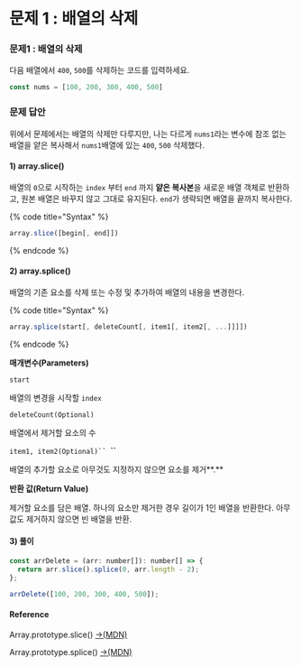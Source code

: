 # 문제 1 : 배열의 삭제

### 문제1 : 배열의 삭제&#x20;

다음 배열에서 `400`, `500`를 삭제하는 코드를 입력하세요.

```javascript
const nums = [100, 200, 300, 400, 500]
```

### 문제 답안

위에서 문제에서는 배열의 삭제만 다루지만, 나는 다르게  `nums1`라는 변수에 참조 없는 배열을 얕은 복사해서 `nums1`배열에 있는 `400`, `500` 삭제했다.

#### 1) array.slice()

배열의 `0`으로 시작하는 `index` 부터 `end` 까지 **얕은 복사본**을 새로운 배열 객체로 반환하고, 원본 배열은 바꾸지 않고 그대로 유지된다. `end`가 생략되면 배열을 끝까지 복사한다.

{% code title="Syntax" %}
```javascript
array.slice([begin[, end]])
```
{% endcode %}

#### 2) array.splice()

배열의 기존 요소를 삭제 또는 수정 및 추가하여 배열의 내용을 변경한다. &#x20;

{% code title="Syntax" %}
```javascript
array.splice(start[, deleteCount[, item1[, item2[, ...]]]])
```
{% endcode %}

**매개변수(Parameters)**

`start`&#x20;

배열의 변경을 시작할 `index`

`deleteCount(Optional)`

배열에서 제거할 요소의 수

`item1, item2(Optional)`` `**``**&#x20;

배열의 추가할 요소로 아무것도 지정하지 않으면 요소를 제거**.**

**반환 값(Return Value)**

제거할 요소를 담은 배열. 하나의 요소만 제거한 경우 길이가 1인 배열을 반환한다. 아무 값도 제거하지 않으면 빈 배열을 반환.

#### 3) 풀이

```javascript
const arrDelete = (arr: number[]): number[] => {
  return arr.slice().splice(0, arr.length - 2);
};

arrDelete([100, 200, 300, 400, 500]);
```

#### Reference

Array.prototype.slice() [→(MDN)](https://developer.mozilla.org/ko/docs/Web/JavaScript/Reference/Global\_Objects/Array/slice)

Array.prototype.splice()  [→(MDN)](https://developer.mozilla.org/ko/docs/Web/JavaScript/Reference/Global\_Objects/Array/splice)

